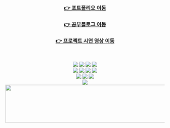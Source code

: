 

<div align=center> 
  
### [👉 포트폴리오 이동](https://2eo2yeo.github.io/portfolio/)
  
### [👉 공부블로그 이동](https://2eo2yeo.github.io/)

### [👉 프로젝트 시연 영상 이동](https://www.youtube.com/@%ED%94%84%EB%A1%9C%EC%A0%9D%ED%8A%B80403/)
  <br/>
  <br/>
  
  <img src="https://img.shields.io/badge/html5-E34F26?style=for-the-badge&logo=html5&logoColor=white"> 
  <img src="https://img.shields.io/badge/css-1572B6?style=for-the-badge&logo=css3&logoColor=white"> 
  <img src="https://img.shields.io/badge/javascript-F7DF1E?style=for-the-badge&logo=javascript&logoColor=black"> 
  <img src="https://img.shields.io/badge/mysql-4479A1?style=for-the-badge&logo=mysql&logoColor=white"> 
  <br>
  <img src="https://img.shields.io/badge/react-61DAFB?style=for-the-badge&logo=react&logoColor=black"> 
  <img src="https://img.shields.io/badge/node.js-339933?style=for-the-badge&logo=Node.js&logoColor=white">
  <img src="https://img.shields.io/badge/express-000000?style=for-the-badge&logo=express&logoColor=white">
  <img src="https://img.shields.io/badge/redux-%23593d88.svg?style=for-the-badge&logo=redux&logoColor=white">
  <br>
  <img src="https://img.shields.io/badge/github-181717?style=for-the-badge&logo=github&logoColor=white">
  <img src="https://img.shields.io/badge/git-F05032?style=for-the-badge&logo=git&logoColor=white">
  <img src="https://img.shields.io/badge/fontawesome-339AF0?style=for-the-badge&logo=fontawesome&logoColor=white">
  <br>
  <img src="https://img.shields.io/badge/Adobe Photoshop-31A8FF?style=flat-square&logo=AdobePhotoshop&logoColor=white">
<br>
  
<a href="https://github.com/devxb/gitanimals">
  <img src="https://render.gitanimals.org/lines/{2eo2yeo}?pet-id=1" width="1000" height="120"/>
</a>

</div>

